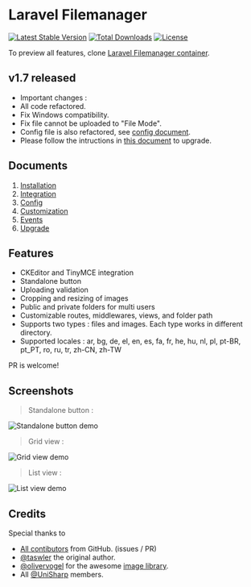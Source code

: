 # Laravel Filemanager
[![Latest Stable Version](https://poser.pugx.org/unisharp/laravel-filemanager/v/stable)](https://packagist.org/packages/unisharp/laravel-filemanager)
[![Total Downloads](https://poser.pugx.org/unisharp/laravel-filemanager/downloads)](https://packagist.org/packages/unisharp/laravel-filemanager)
[![License](https://poser.pugx.org/unisharp/laravel-filemanager/license)](https://packagist.org/packages/unisharp/laravel-filemanager)

To preview all features, clone [Laravel Filemanager container](https://github.com/UniSharp/laravel-filemanager-example-5.3).

## v1.7 released
 * Important changes :
  * All code refactored.
  * Fix Windows compatibility.
  * Fix file cannot be uploaded to "File Mode".
  * Config file is also refactored, see [config document](https://github.com/UniSharp/laravel-filemanager/blob/master/docs/config.md).
 * Please follow the intructions in [this document](https://github.com/UniSharp/laravel-filemanager/blob/master/docs/upgrade.md) to upgrade.

## Documents
  1. [Installation](installation)
  1. [Integration](integration)
  1. [Config](config)
  1. [Customization](customization)
  1. [Events](events)
  1. [Upgrade](upgrade)

## Features
 * CKEditor and TinyMCE integration
 * Standalone button
 * Uploading validation
 * Cropping and resizing of images
 * Public and private folders for multi users
 * Customizable routes, middlewares, views, and folder path
 * Supports two types : files and images. Each type works in different directory.
 * Supported locales : ar, bg, de, el, en, es, fa, fr, he, hu, nl, pl, pt-BR, pt_PT, ro, ru, tr, zh-CN, zh-TW

PR is welcome!

## Screenshots
> Standalone button :

![Standalone button demo](https://raw.githubusercontent.com/UniSharp/laravel-filemanager/gh_pages/images/lfm01.png)

> Grid view :

![Grid view demo](https://raw.githubusercontent.com/UniSharp/laravel-filemanager/gh_pages/images/lfm02.png)

> List view :

![List view demo](https://raw.githubusercontent.com/UniSharp/laravel-filemanager/gh_pages/images/lfm03.png)
  
## Credits
Special thanks to

 * [All contibutors](https://github.com/UniSharp/laravel-filemanager/graphs/contributors) from GitHub. (issues / PR)
 * [@taswler](https://github.com/tsawler) the original author.
 * [@olivervogel](https://github.com/olivervogel) for the awesome [image library](https://github.com/Intervention/image).
 * All [@UniSharp](https://github.com/UniSharp) members.
